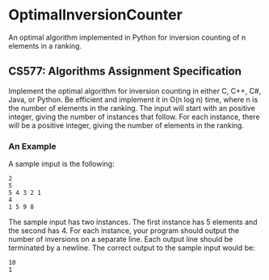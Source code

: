 # OptimalInversionCounter
An optimal algorithm implemented in Python for inversion counting of n elements in a ranking.

## CS577: Algorithms Assignment Specification

Implement the optimal algorithm for inversion counting in either C, C++, C#, Java, or Python. Be
efficient and implement it in O(n log n) time, where n is the number of elements in the ranking.
The input will start with an positive integer, giving the number of instances that follow. For each
instance, there will be a positive integer, giving the number of elements in the ranking. 

### An Example

A sample imput is the following:
```
2
5
5 4 3 2 1
4
1 5 9 8
```

The sample input has two instances. The first instance has 5 elements and the second has 4. For each
instance, your program should output the number of inversions on a separate line. Each output line
should be terminated by a newline. The correct output to the sample input would be:<br>
```
10
1
```
